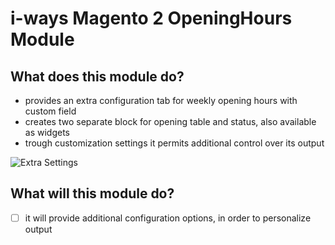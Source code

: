 # i-ways Magento 2 OpeningHours Module

## What does this module do?

- provides an extra configuration tab for weekly opening hours with custom field
- creates two separate block for opening table and status, also available as widgets
- trough customization settings it permits additional control over its output

![Extra Settings](/view/adminhtml/web/images/documentation/extra_settings.jpg)

## What will this module do?

- [ ] it will provide additional configuration options, in order to personalize output
